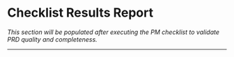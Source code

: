 # Checklist Results Report

_This section will be populated after executing the PM checklist to validate PRD quality and completeness._

---
